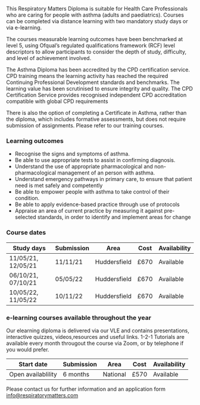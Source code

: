 This Respiratory Matters Diploma is suitable for Health Care Professionals  who are caring for people with asthma (adults and paediatrics). Courses can be completed via distance learning with two mandatory study days or via e-learning.

The courses measurable learning outcomes have been benchmarked at level 5, using Ofqual’s regulated qualifications framework (RCF) level descriptors to allow participants to consider the depth of study, difficulty, and level of achievement involved. 

The Asthma Diploma has been accredited by the CPD certification service. CPD training means the learning activity has reached the required Continuing Professional Development standards and benchmarks. The learning value has been scrutinised to ensure integrity and quality. The CPD Certification Service provides recognised independent CPD accreditation compatible with global CPD requirements

There is also the option of completing a Certificate in Asthma, rather than the diploma, which includes formative assessments, but does not require submission of assignments. Please refer to our training courses.

### Learning outcomes

* Recognise the signs and symptoms of asthma.
* Be able to use appropriate tests to assist in confirming diagnosis.
* Understand the use of appropriate pharmacological and non-pharmacological management of an person with asthma.
* Understand emergency pathways in primary care, to ensure that patient need is met safely and competently
* Be able to empower people with asthma to take control of their condition.
* Be able to apply evidence-based practice through use of protocols
* Appraise an area of current practice by measuring it against pre-selected standards, in order to identify and implement areas   for change

### Course dates

|Study days            | Submission | Area           | Cost          |Availability |
---------------------- |------------|----------------|---------------|-------------
|11/05/21, 12/05/21    | 11/11/21   | Huddersfield   | £670          |Available    |
|06/10/21, 07/10/21    | 05/05/22   | Huddersfield   | £670          |Available    |
|10/05/22, 11/05/22    | 10/11/22   | Huddersfield   | £670          |Available    |

### e-learning courses available throughout the year

Our elearning diploma is delivered via our VLE and contains presentations, interactive quizzes, videos,resources and useful links. 1-2-1 Tutorials are available every month througout the course via Zoom, or by telephone if you would prefer. 

|Start date            | Submission | Area           | Cost          |Availability |
---------------------- |------------|----------------|---------------|-------------
|Open availablility    | 6 months   | National       | £570          |Available    |        



Please contact us for further information and an application form info@respiratorymatters.com
